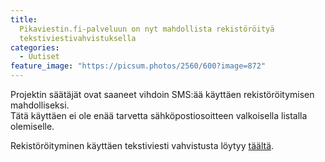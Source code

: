 ```yaml
---
title:
  Pikaviestin.fi-palveluun on nyt mahdollista rekistöröityä
  tekstiviestivahvistuksella
categories:
  - Uutiset
feature_image: "https://picsum.photos/2560/600?image=872"
---
```


Projektin säätäjät ovat saaneet vihdoin SMS:ää käyttäen rekistöröitymisen
mahdolliseksi.  
Tätä käyttäen ei ole enää tarvetta sähköpostiosoitteen valkoisella listalla
olemiselle.

Rekistöröityminen käyttäen tekstiviesti vahvistusta löytyy
[täältä](https://login.pikaviestin.fi/if/flow/enrollment-with-sms-verification/).
